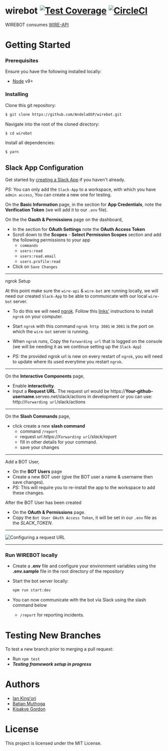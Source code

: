 # wirebot [![Test Coverage](https://api.codeclimate.com/v1/badges/366efe7c8d9494bd82e8/test_coverage)](https://codeclimate.com/github/AndelaOSP/wirebot/test_coverage) [![CircleCI](https://circleci.com/gh/AndelaOSP/wirebot.svg?style=svg)](https://circleci.com/gh/AndelaOSP/wirebot)

WIREBOT consumes [WIRE-API](https://github.com/AndelaOSP/wire-api)

# Getting Started
### Prerequisites
Ensure you have the following installed locally:
- [Node](https://nodejs.org/en/) v9+

### Installing
Clone this git repository:
```sh
$ git clone https://github.com/AndelaOSP/wirebot.git
```
Navigate into the root of the cloned directory:
```sh
$ cd wirebot
```
Install all dependencies:
```sh
$ yarn
```

## Slack App Configuration

Get started by [creating a Slack App](https://api.slack.com/apps/new) if you haven't already.

*PS:* You can only add the `Slack-App` to a workspace, with which you have `admin access`, You can create a new one for testing.

On the **Basic Information** page, in the section for **App Credentials**, note the **Verification Token** (we will add it to our `.env` file).

On the the **Oauth & Permissions** page on the dashboard,
- In the section for **OAuth Settings** note the **OAuth Access Token**
- Scroll down to the **Scopes** - **Select Permission Scopes** section and add the following permissions to your app
  - `commands`
  - `users:read`
  - `users:read.email`
  - `users.profile:read`
- Click on `Save Changes`

---

ngrok Setup

At this point make sure the `wire-api` & `wire-bot` are running locally, we will need our created `Slack-App` to be able to communicate with our local `wire-bot` server.

- To do this we will need [ngrok](https://ngrok.com/). Follow this [links'](https://dashboard.ngrok.com/get-started) instructions to install `ngrok` on your computer.

- Start `ngrok` with this command ``` ngrok http 3001 ``` ie `3001` is the port on which the `wire-bot` server is running.

- When `ngrok` runs, Copy the `Forwarding url` that is logged on the console (we will be needing it as we continue setting up the `Slack-App`)

- *PS:* the provided ngrok url is new on every restart of `ngrok`, you will need to update where its used everytime you restart `ngrok`.

---

On the **Interactive Components** page,
- Enable **interactivity**.
- Input a **Request URL**. The request url would be https://**Your-github-username**.serveo.net/slack/actions in development or you can use: http://`Forwarding url`/slack/actions

---

On the **Slash Commands** page,
- click create a new **slash command**
  - command `/report`
  - request url *https://`Forwarding url`/slack/report*
  - fill in other details for your command.
  - save your changes

---

Add a BOT User,

- On the **BOT Users** page
- Create a new BOT user (give the BOT user a name & username then save changes).
- *PS:* This will require you to  re-install the  app to the  workspace to add these changes.

After the BOT User has been created

- On the **OAuth & Permissions** page.
- Copy the `Bot User OAuth Access Token`, it will be set in our `.env` file as the *SLACK_TOKEN*.
---

![Configuring a request URL](https://github.com/slackapi/node-slack-interactive-messages/blob/master/support/interactive-components.gif)

---

### Run WIREBOT locally
- Create a **.env** file and configure your environment variables using the **.env.sample** file in the root directory of the repository

- Start the bot server locally:
  ```sh
  npm run start:dev
  ```
- You can now communicate with the bot via Slack using the slash command below
  - `/report` for reporting incidents.

# Testing New Branches
To test a new branch prior to merging a pull request:
- Run `npm test`
- **_Testing framework setup in progress_**

# Authors
- [Ian King'ori](https://github.com/andela-ik)
- [Batian Muthoga](https://github.com/bmuthoga)
- [Kisakye Gordon](https://github.com/kisakyegordon)

# License
This project is licensed under the MIT License.
